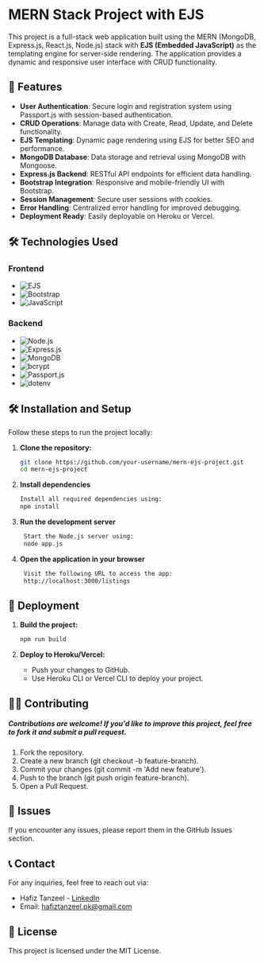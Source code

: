 # MERN Stack Project with EJS  

This project is a full-stack web application built using the MERN (MongoDB, Express.js, React.js, Node.js) stack with **EJS (Embedded JavaScript)** as the templating engine for server-side rendering. The application provides a dynamic and responsive user interface with CRUD functionality.  

## 🚀 Features  

- **User Authentication**: Secure login and registration system using Passport.js with session-based authentication.  
- **CRUD Operations**: Manage data with Create, Read, Update, and Delete functionality.  
- **EJS Templating**: Dynamic page rendering using EJS for better SEO and performance.  
- **MongoDB Database**: Data storage and retrieval using MongoDB with Mongoose.  
- **Express.js Backend**: RESTful API endpoints for efficient data handling.  
- **Bootstrap Integration**: Responsive and mobile-friendly UI with Bootstrap.  
- **Session Management**: Secure user sessions with cookies.  
- **Error Handling**: Centralized error handling for improved debugging.  
- **Deployment Ready**: Easily deployable on Heroku or Vercel.  

## 🛠️ Technologies Used  



### Frontend  
- ![EJS](https://img.shields.io/badge/EJS-Embedded%20JavaScript-blue)  
- ![Bootstrap](https://img.shields.io/badge/Bootstrap-5.0-purple)  
- ![JavaScript](https://img.shields.io/badge/JavaScript-ES6-yellow)  

### Backend  
- ![Node.js](https://img.shields.io/badge/Node.js-Server-6DA55F)  
- ![Express.js](https://img.shields.io/badge/Express.js-Framework-blue)  
- ![MongoDB](https://img.shields.io/badge/MongoDB-Mongoose-brightgreen)  
- ![bcrypt](https://img.shields.io/badge/Bcrypt-Password%20Hashing-orange)  
- ![Passport.js](https://img.shields.io/badge/Passport.js-Authentication%20Middleware-blue)  
- ![dotenv](https://img.shields.io/badge/dotenv-Environment%20Variables-yellowgreen)

## 🛠️ Installation and Setup

Follow these steps to run the project locally:  

1. **Clone the repository:**  
   ```bash  
   git clone https://github.com/your-username/mern-ejs-project.git  
   cd mern-ejs-project
2. **Install dependencies**
   ```bash  
   Install all required dependencies using:
   npm install
   
3. **Run the development server**
   ```bash  
    Start the Node.js server using:
    node app.js
   
4. **Open the application in your browser**
   ```bash  
    Visit the following URL to access the app:
    http://localhost:3000/listings

## 🚀 Deployment  

1. **Build the project:**
   ```bash
   npm run build
2. **Deploy to Heroku/Vercel:**
    
    - Push your changes to GitHub.
    - Use Heroku CLI or Vercel CLI to deploy your project.
      
## 👨‍💻 Contributing
##### Contributions are welcome! If you'd like to improve this project, feel free to fork it and submit a pull request.

1. Fork the repository.
2. Create a new branch (git checkout -b feature-branch).
3. Commit your changes (git commit -m 'Add new feature').
4. Push to the branch (git push origin feature-branch).
5. Open a Pull Request.

## 🐛 Issues

If you encounter any issues, please report them in the GitHub Issues section.

## 📞 Contact

For any inquiries, feel free to reach out via:
* Hafiz Tanzeel - [LinkedIn](https://www.linkedin.com/in/tanzeel-shamshad-8680a8309/)
* Email: hafiztanzeel.pk@gmail.com

## 📜 License
This project is licensed under the MIT License.







